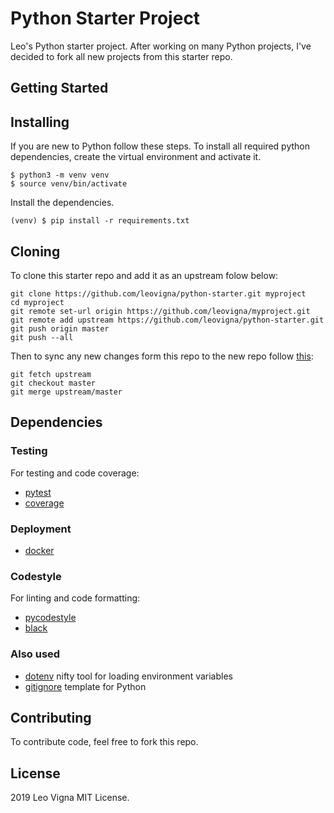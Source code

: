 # Python Starter Project
Leo's Python starter project.
After working on many Python projects, I've decided to fork all new projects from this starter repo.

## Getting Started


## Installing
If you are new to Python follow these steps.
To install all required python dependencies, create the virtual environment and activate it.
```
$ python3 -m venv venv
$ source venv/bin/activate
```

Install the dependencies.
```
(venv) $ pip install -r requirements.txt
```

## Cloning
To clone this starter repo and add it as an upstream folow below:
```
git clone https://github.com/leovigna/python-starter.git myproject
cd myproject
git remote set-url origin https://github.com/leovigna/myproject.git
git remote add upstream https://github.com/leovigna/python-starter.git
git push origin master
git push --all
```
Then to sync any new changes form this repo to the new repo follow [this](https://help.github.com/en/articles/syncing-a-fork):
```
git fetch upstream
git checkout master
git merge upstream/master
```


## Dependencies
### Testing
For testing and code coverage:
* [pytest](https://pypi.org/project/pytest/)
* [coverage](hhttps://pypi.org/project/coverage/)

### Deployment
* [docker](https://www.docker.com)

### Codestyle
For linting and code formatting:
* [pycodestyle](https://pypi.org/project/pycodestyle/)
* [black](https://pypi.org/project/black/)

### Also used
* [dotenv](https://pypi.org/project/doten/) nifty tool for loading environment variables
* [gitignore](https://github.com/github/gitignore/blob/master/Python.gitignore) template for Python

## Contributing
To contribute code, feel free to fork this repo.
 
## License
2019 Leo Vigna
MIT License.
